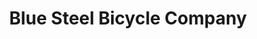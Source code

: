 ---
title: "Blue Steel Bicycle Company"
url: /sunderland/blue-steel-bicycle-company/
shop: bicycle
---